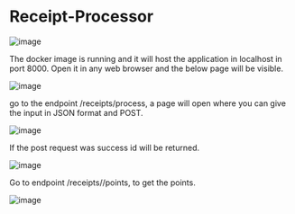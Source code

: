 # Receipt-Processor

![image](https://github.com/user-attachments/assets/326d54b7-3c0a-4715-b08c-749ca434142d)

The docker image is running and it will host the application in localhost in port 8000. Open it in any web browser and the below page will be visible.

![image](https://github.com/user-attachments/assets/4052278f-7799-419f-bea2-4fae04d734cb)

go to the endpoint /receipts/process, a page will open where you can give the input in JSON format and POST.

![image](https://github.com/user-attachments/assets/d439a5a6-d0e7-4243-94dc-c682991ed4d4)

If the post request was success id will be returned.

![image](https://github.com/user-attachments/assets/1c1e3bed-0bff-4a30-b7d8-cb941eca37c9)

Go to endpoint /receipts/<id>/points, to get the points.

![image](https://github.com/user-attachments/assets/fcb7a84e-11b5-4469-877a-a3bb850026b3)




